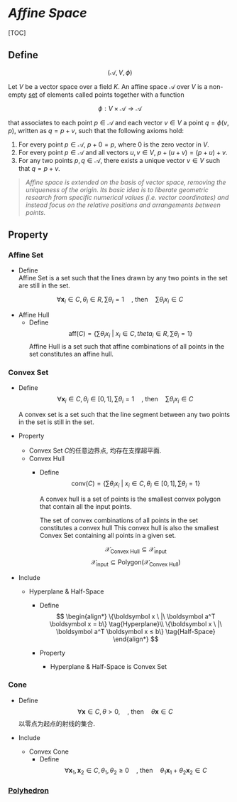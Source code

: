# $Affine\ Space$

[TOC]

## Define

$$
(\mathcal{A}, V, \phi)
$$

Let $V$ be a vector space over a field $K$. An affine space $\mathcal{A}$ over $V$ is a non-empty [set](./Set.md) of elements called points together with a function

$$
\phi: V \times \mathcal{A} \rightarrow \mathcal{A}
$$

that associates to each point $p \in \mathcal{A}$ and each vector $v \in V$ a point $q = \phi(v, p)$, written as $q = p + v$, such that the following axioms hold:

1. For every point $p \in \mathcal{A}$, $p + 0 = p$, where $0$ is the zero vector in $V$.
2. For every point $p \in \mathcal{A}$ and all vectors $u, v \in V$, $p + (u + v) = (p + u) + v$.
3. For any two points $p, q \in \mathcal{A}$, there exists a unique vector $v \in V$ such that $q = p + v$.



> *Affine space is extended on the basis of vector space, removing the uniqueness of the origin. Its basic idea is to liberate geometric research from specific numerical values (i.e. vector coordinates) and instead focus on the relative positions and arrangements between points.*


## Property

### Affine Set

- Define  
  Affine Set is a set such that the lines drawn by any two points in the set are still in the set.  

$$
\forall \boldsymbol x_i \in C, θ_i \in R, \sum θ_i = 1 \quad \text{, then}\quad \sum θ_i x_i \in C
$$

- Affine Hull
  - Define  
    $$
    \text{aff}(C) = \left\{\sum θ_i x_i\ |\ x_i\in C,theta_i \in R, \sum θ_i = 1  \right\}
    $$
    Affine Hull is a set such that affine combinations of all points in the set constitutes an affine hull.


### Convex Set

- Define  
  $$
  \forall \boldsymbol x_i \in C, θ_i \in [0,1], \sum θ_i = 1 \quad \text{, then}\quad \sum θ_i x_i \in C
  $$

  A convex set is a set such that the line segment between any two points in the set is still in the set.

- Property  

  - Convex Set $C$的任意边界点, 均存在支撑超平面.

  * Convex Hull
    - Define  
      $$
      \text{conv}(C) = \left\{\sum θ_i x_i\ |\ x_i\in C, θ_i \in [0,1], \sum θ_i = 1 \right\}
      $$

      A convex hull is a set of points is the smallest convex polygon that contain all the input points.

      The set of convex combinations of all points in the set constitutes a convex hull This convex hull is also the smallest Convex Set containing all points in a given set.

      $$
      \mathcal X_{\text{Convex\ Hull}} \subseteq \mathcal X_{\text{input}}
      $$
      $$
      \mathcal X_{\text{input}} \subseteq \text{Polygon}(\mathcal X_{\text{Convex\ Hull}})
      $$

- Include

  - Hyperplane & Half-Space
    - Define  
      $$
      \begin{align*}
        \{\boldsymbol x \ |\ \boldsymbol a^T \boldsymbol x = b\}  \tag{Hyperplane}\\
        \{\boldsymbol x \ |\ \boldsymbol a^T \boldsymbol x ≤ b\}  \tag{Half-Space}
      \end{align*}
      $$

    - Property
      - Hyperplane & Half-Space is Convex Set

### Cone
- Define  
$$
\forall \boldsymbol x \in C, θ > 0, \quad \text{, then}\quad θ \boldsymbol x \in C
$$
以零点为起点的射线的集合.

- Include
  * Convex Cone
    - Define  
    $$
    \forall \boldsymbol x_1, \boldsymbol x_2 \in C, θ_1,θ_2 ≥ 0 \quad \text{, then}\quad θ_1 \boldsymbol x_1 + θ_2 \boldsymbol x_2 \in C
    $$

### [Polyhedron](./Polyhedron.md)
